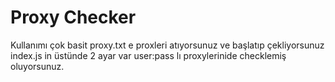 <h1>Proxy Checker</h1>

<p>
Kullanımı çok basit proxy.txt e proxleri atıyorsunuz ve başlatıp çekliyorsunuz index.js in üstünde 2 ayar var user:pass lı proxylerinide checklemiş oluyorsunuz.
</p>

